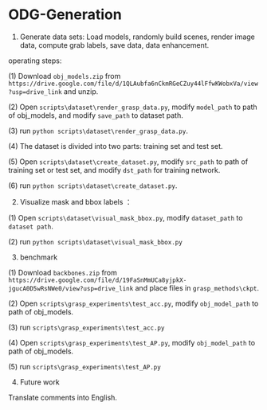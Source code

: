 # ODG-Generation


1. Generate data sets: Load models, randomly build scenes, render image data, compute grab labels, save data, data enhancement.

operating steps:

(1) Download `obj_models.zip` from `https://drive.google.com/file/d/1QLAubfa6nCkmRGeCZuy44lFfwKWobxVa/view?usp=drive_link` and unzip.

(2) Open `scripts\dataset\render_grasp_data.py`, modify `model_path` to path of obj_models, and modify `save_path` to dataset path.

(3) run `python scripts\dataset\render_grasp_data.py`.

(4) The dataset is divided into two parts: training set and test set.

(5) Open `scripts\dataset\create_dataset.py`, modify `src_path` to path of training set or test set, and modify `dst_path` for training network.

(6)  run `python scripts\dataset\create_dataset.py`.



2. Visualize mask and bbox labels ：

(1) Open `scripts\dataset\visual_mask_bbox.py`, modify `dataset_path` to `dataset path`.

(2) run `python scripts\dataset\visual_mask_bbox.py`



3. benchmark

(1) Download `backbones.zip` from `https://drive.google.com/file/d/19FaSnMmUCa8yjpkX-jgucA0D5wRsNWe0/view?usp=drive_link` and place files in `grasp_methods\ckpt`.

(2) Open `scripts\grasp_experiments\test_acc.py`, modify `obj_model_path` to path of obj_models.

(3) run `scripts\grasp_experiments\test_acc.py`

(4) Open `scripts\grasp_experiments\test_AP.py`, modify `obj_model_path` to path of obj_models.

(5) run `scripts\grasp_experiments\test_AP.py`


4. Future work

Translate comments into English.

